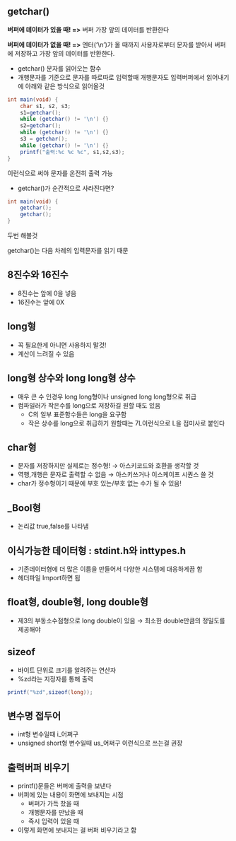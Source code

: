 ## getchar()

**버퍼에 데이터가 있을 때! =>** 버퍼 가장 앞의 데이터를 반환한다

**버퍼에 데이터가 없을 때! =>** 엔터(‘\n’)가 올 때까지 사용자로부터 문자를 받아서 버퍼에 저장하고 가장 앞의 데이터를 반환한다.

- getchar() 문자를 읽어오는 함수
- 개행문자를 기준으로 문자를 따로따로 입력할때 개행문자도 입력버퍼에서 읽어내기에 아래와 같은 방식으로 읽어올것

```java
int main(void) {
    char s1, s2, s3;
    s1=getchar();
    while (getchar() != '\n') {}
    s2=getchar();
    while (getchar() != '\n') {}
    s3 = getchar();
    while (getchar() != '\n') {}
    printf("출력:%c %c %c", s1,s2,s3);
}
```

이런식으로 써야 문자를 온전히 출력 가능

- getchar()가 순간적으로 사라진다면?

```java
int main(void) {
	getchar();
	getchar();
}
```

두번 해볼것

getchar()는 다음 차례의 입력문자를 읽기 때문

## 8진수와 16진수

- 8진수는 앞에 0을 넣음
- 16진수는 앞에 0X

## long형

- 꼭 필요한게 아니면 사용하지 말것!
- 계산이 느려질 수 있음

## long형 상수와 long long형 상수

- 매우 큰 수 인경우 long long형이나 unsigned long long형으로 취급
- 컴파일러가 작은수를 long으로 저장하길 원할 때도 있음
  - C의 일부 표준함수들은 long을 요구함
  - 작은 상수를 long으로 취급하기 원할때는 7L이런식으로 L을 접미사로 붙인다

## char형

- 문자를 저장하지만 실제로는 정수형! → 아스키코드와 호환을 생각할 것
- 역행,개행은 문자로 출력할 수 없음 → 아스키쓰거나 이스케이프 시퀀스 쓸 것
- char가 정수형이기 때문에 부호 있는/부호 없는 수가 될 수 있음!

## \_Bool형

- 논리값 true,false를 나타냄

## 이식가능한 데이터형 : stdint.h와 inttypes.h

- 기존데이터형에 더 많은 이름을 만들어서 다양한 시스템에 대응하게끔 함
- 헤더파일 Import하면 됨

## float형, double형, long double형

- 제3의 부동소수점형으로 long double이 있음 → 최소한 double만큼의 정밀도를 제공해야

## sizeof

- 바이트 단위로 크기를 알려주는 연산자
- %zd라는 지정자를 통해 출력

```java
printf("%zd",sizeof(long));
```

## 변수명 접두어

- int형 변수일때 i\_어쩌구
- unsigned short형 변수일때 us\_어쩌구 이런식으로 쓰는걸 권장

## 출력버퍼 비우기

- printf()문들은 버퍼에 출력을 보낸다
- 버퍼에 있는 내용이 화면에 보내지는 시점
  - 버퍼가 가득 찼을 때
  - 개행문자를 만났을 때
  - 즉시 입력이 있을 때
- 이렇게 화면에 보내지는 걸 버퍼 비우기라고 함
